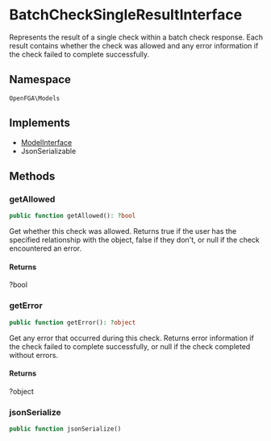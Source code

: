 # BatchCheckSingleResultInterface

Represents the result of a single check within a batch check response. Each result contains whether the check was allowed and any error information if the check failed to complete successfully.

## Namespace
`OpenFGA\Models`

## Implements
* [ModelInterface](Models/ModelInterface.md)
* JsonSerializable



## Methods
### getAllowed


```php
public function getAllowed(): ?bool
```

Get whether this check was allowed. Returns true if the user has the specified relationship with the object, false if they don&#039;t, or null if the check encountered an error.


#### Returns
?bool

### getError


```php
public function getError(): ?object
```

Get any error that occurred during this check. Returns error information if the check failed to complete successfully, or null if the check completed without errors.


#### Returns
?object

### jsonSerialize


```php
public function jsonSerialize()
```




